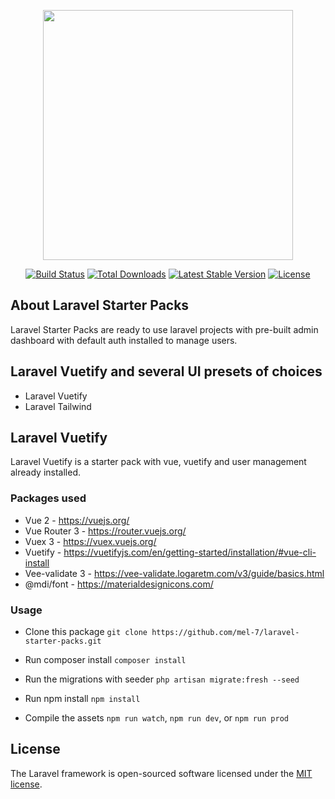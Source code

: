 <p align="center"><a href="https://laravel.com" target="_blank"><img src="https://raw.githubusercontent.com/laravel/art/master/logo-lockup/5%20SVG/2%20CMYK/1%20Full%20Color/laravel-logolockup-cmyk-red.svg" width="400"></a></p>

<p align="center">
<a href="https://travis-ci.org/laravel/framework"><img src="https://travis-ci.org/laravel/framework.svg" alt="Build Status"></a>
<a href="https://packagist.org/packages/laravel/framework"><img src="https://img.shields.io/packagist/dt/laravel/framework" alt="Total Downloads"></a>
<a href="https://packagist.org/packages/laravel/framework"><img src="https://img.shields.io/packagist/v/laravel/framework" alt="Latest Stable Version"></a>
<a href="https://packagist.org/packages/laravel/framework"><img src="https://img.shields.io/packagist/l/laravel/framework" alt="License"></a>
</p>

## About Laravel Starter Packs

Laravel Starter Packs are ready to use laravel projects with pre-built admin dashboard with default auth installed to manage users.

## Laravel Vuetify and several UI presets of choices

- Laravel Vuetify
- Laravel Tailwind

## Laravel Vuetify

Laravel Vuetify is a starter pack with vue, vuetify and user management already installed.

### Packages used
- Vue 2 - https://vuejs.org/
- Vue Router 3 - https://router.vuejs.org/
- Vuex 3 - https://vuex.vuejs.org/
- Vuetify - https://vuetifyjs.com/en/getting-started/installation/#vue-cli-install
- Vee-validate 3 - https://vee-validate.logaretm.com/v3/guide/basics.html
- @mdi/font - https://materialdesignicons.com/

### Usage

- Clone this package `git clone https://github.com/mel-7/laravel-starter-packs.git` 

- Run composer install `composer install`

- Run the migrations with seeder `php artisan migrate:fresh --seed`

- Run npm install `npm install`

- Compile the assets `npm run watch`, `npm run dev`, or `npm run prod`

## License

The Laravel framework is open-sourced software licensed under the [MIT license](https://opensource.org/licenses/MIT).
